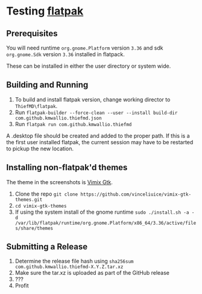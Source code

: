 # Testing [flatpak](https://flatpak.org/)

## Prerequisites

You will need runtime `org.gnome.Platform` version `3.36` and sdk `org.gnome.Sdk` version `3.36` installed in flatpack.

These can be installed in either the user directory or system wide.

## Building and Running

1. To build and install flatpak version, change working director to `ThiefMD\flatpak`.
2. Run `flatpak-builder --force-clean --user --install build-dir com.github.kmwallio.thiefmd.json`
3. Run `flatpak run com.github.kmwallio.thiefmd`

A .desktop file should be created and added to the proper path. If this is a the first user installed flatpak, the current session may have to be restarted to pickup the new location.

## Installing non-flatpak'd themes

The theme in the screenshots is [Vimix Gtk](https://github.com/vinceliuice/vimix-gtk-themes).

1. Clone the repo
  `git clone https://github.com/vinceliuice/vimix-gtk-themes.git`
2. `cd vimix-gtk-themes`
3. If using the system install of the gnome runtime
  `sudo ./install.sh -a -d /var/lib/flatpak/runtime/org.gnome.Platform/x86_64/3.36/active/files/share/themes`

## Submitting a Release

1. Determine the release file hash using `sha256sum com.github.kmwallio.thiefmd-X.Y.Z.tar.xz`
2. Make sure the tar.xz is uploaded as part of the GitHub release
3. ???
4. Profit